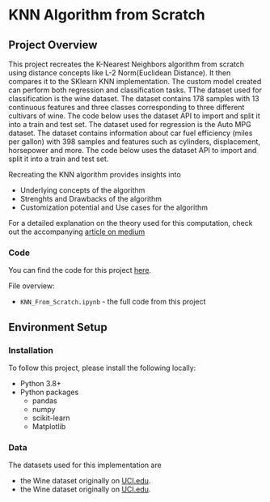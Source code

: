 # KNN Algorithm from Scratch

## Project Overview
This project recreates the K-Nearest Neighbors algorithm from scratch using distance concepts like L-2 Norm(Euclidean Distance). It then compares it to the SKlearn KNN implementation. The custom model created can perform both regression and classification tasks. TThe dataset used for classification is the wine dataset. The dataset contains 178 samples with 13 continuous features and three classes corresponding to three different cultivars of wine. The code below uses the dataset API to import and split it into a train and test set. The dataset used for regression is the Auto MPG dataset. The dataset contains information about car fuel efficiency (miles per gallon) with 398 samples and features such as cylinders, displacement, horsepower and more. The code below uses the dataset API to import and split it into a train and test set.

Recreating the KNN algorithm provides insights into

* Underlying concepts of the algorithm
* Strenghts and Drawbacks of the algorithm
* Customization potential and Use cases for the algorithm

For a detailed explanation on the theory used for this computation, check out the accompanying [article on medium](https://medium.com/@ayoakinkugbe/build-k-means-from-scratch-341285b8d481)

### Code
You can find the code for this project [here](https://github.com/ayoakin/KNN_From_Scratch/blob/main/KNN_From_Scratch.ipynb).

File overview:

* `KNN_From_Scratch.ipynb` - the full code from this project


## Environment Setup

### Installation
To follow this project, please install the following locally:

* Python 3.8+
* Python packages
  * pandas
  * numpy
  * scikit-learn
  * Matplotlib

### Data

The datasets used for this implementation are
* the Wine dataset originally on [UCI.edu](https://archive.ics.uci.edu/ml/machine-learning-databases/wine/wine.data).
* the Wine dataset originally on [UCI.edu](https://archive.ics.uci.edu/ml/machine-learning-databases/auto-mpg/auto-mpg.data).
